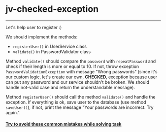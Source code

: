 # jv-checked-exception

---
Let's help user to register :)

We should implement the methods:

- `registerUser()` in UserService class
- `validate()` in PasswordValidator class

Method `validate()` should compare the `password` with `repeatPassword` and check
if their length is more or equal to 10. If not, throw exception `PasswordValidationException`
with message "Wrong passwords" (since it's our custom logic, let's create our own, **CHECKED**, exception
because user can put any password and our service shouldn't be broken. We should handle not-valid case and return the
understandable message).

Method `registerUser()` should call the method `validate()` and handle the exception.
If everything is ok, save user to the database (use method `saveUser()`),
if not, print the message "Your passwords are incorrect. Try again.".

#### [Try to avoid these common mistakes while solving task](https://mate-academy.github.io/jv-program-common-mistakes/java-core/exceptions/password-validation)
